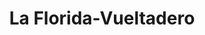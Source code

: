 ---
title: La Florida-Vueltadero
url: /la-florida-vueltadero/
latitude: -17.157
longitude: -64.966
---